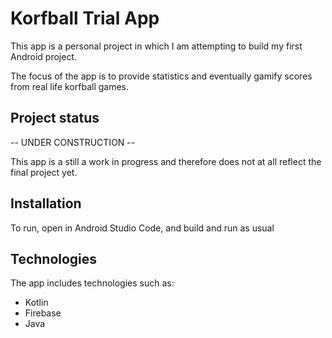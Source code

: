 # Korfball Trial App

This app is a personal project in which I am attempting to build my first Android project.

The focus of the app is to provide statistics and eventually gamify scores from real life korfball games. 

## Project status

-- UNDER CONSTRUCTION --

This app is a still a work in progress and therefore does not at all reflect the final project yet.

## Installation

To run, open in Android Studio Code, and build and run as usual

## Technologies

The app includes technologies such as:

+ Kotlin 
+ Firebase
+ Java
